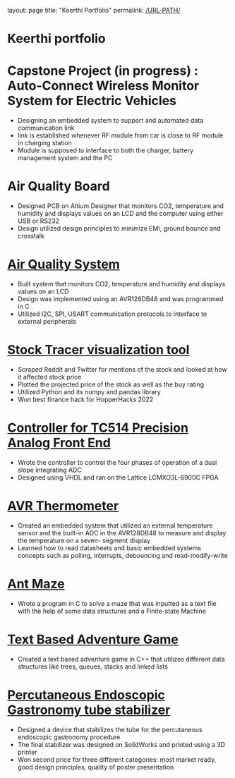 
layout: page
title: "Keerthi Portfolio"
permalink: [/URL-PATH/](https://kkumanan639.github.io/)

# Keerthi portfolio 



# Capstone Project (in progress) : Auto-Connect Wireless Monitor System for Electric Vehicles
- Designing an embedded system to support and automated data communication link
- link is established whenever RF module from car is close to RF module in charging station
- Module is supposed to interface to both the charger, battery management system and the PC

# Air Quality Board							                   		        	                        
-	Designed PCB on Altium Designer that monitors CO2, temperature and humidity and displays values on an LCD
  and the computer using either USB or RS232
-	Design utilized design principles to minimize EMI, ground bounce and crosstalk

# [Air Quality System](https://github.com/kkumanan639/Air_Quality_System)							                   		        	                        
-	Built system that monitors CO2, temperature and humidity and displays values on an LCD
-	Design was implemented using an AVR128DB48 and was programmed in C
-	Utilized I2C, SPI, USART communication protocols to interface to external peripherals

# [Stock Tracer visualization tool](https://devpost.com/software/stock-tracer)
- Scraped Reddit and Twitter for mentions of the stock and looked at how it affected stock price
- Plotted the projected price of the stock as well as the buy rating
- Utilized Python and its numpy and pandas library
- Won best finance hack for HopperHacks 2022

# [Controller for TC514 Precision Analog Front End](https://github.com/kkumanan639/TC514_Precision_Controller)         				           
-	Wrote the controller to control the four phases of operation of a dual slope integrating ADC
-	Designed using VHDL and ran on the Lattice LCMXO3L-6900C FPGA

# [AVR Thermometer](https://github.com/kkumanan639/Embedded_temperature_sensor)   						
-	Created an embedded system that utilized an external temperature sensor and the built-in ADC in the AVR128DB48 to measure and display the temperature on a seven-       segment display
-	Learned how to read datasheets and basic embedded systems concepts such as polling, interrupts, debouncing and read-modify-write

# [Ant Maze](https://github.com/Adgamby/ESE_124_Project_S2021)   												 
-	Wrote a program in C to solve a maze that was inputted as a text file with the help of some data structures 
  and a Finite-state Machine

# [Text Based Adventure Game](https://github.com/kkumanan639/Midterm_project)
- Created a text based adventure game in C++ that utilizes different data structures like trees, queues, stacks and linked lists

# [Percutaneous Endoscopic Gastronomy tube stabilizer](https://github.com/kkumanan639/PEG_Stabilizer)
- Designed a device that stabilizes the tube for the percutaneous endoscopic gastronomy procedure
- The final stabilizer was designed on SolidWorks and printed using a 3D printer
- Won second price for three different categories: most market ready, good design principles, quality of poster presentation




